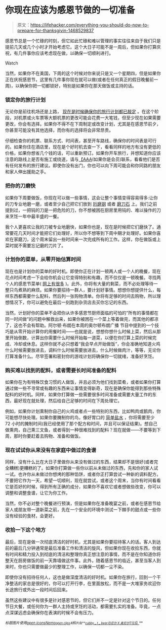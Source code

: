 # 你现在应该为感恩节做的一切准备

> 原文：<https://lifehacker.com/everything-you-should-do-now-to-prepare-for-thanksgivin-1468529837>

感恩节总是一个忙碌的时刻，但它如此忙碌和难以管理的事实往往来自于我们只是提前几天或几个小时才开始考虑它。这个大日子可能不是一周后，但如果你打算庆祝，有几件事你应该考虑现在做，以确保一切顺利进行。

Watch

当然，如果你不在美国，下周的这个时候对你来说只是又一个星期四，但是如果你正在庆祝感恩节，这里有几件事你现在就可以做(或者在任何真正的假日晚餐前一周)，以确保你把一切都锁好，特别是如果你在那天做饭或主持的话。

### 锁定你的旅行计划

无论你是前往机场还是上路， [现在是时候确保你的旅行计划都已敲定](https://lifehacker.com/the-clock-is-ticking-how-to-save-money-booking-your-ho-5854188) 。在这个阶段，对机票或火车票等大额机票的更改可能会花费一大笔钱，但至少现在如果需要更改，你会有选择。如果你不得不在下周制定或改变计划，尤其是在感恩节前夕，你甚至可能没有其他选择，而你有的选择将会非常昂贵。

仔细检查你的机票、联系方式、时间表，甚至开车路线，确保你的时间表是可行的。如果你住在酒店里，现在是个好时机去查一下，看看同样的地方有没有更低的价格，如果你想省几个钱的话，可以重新预订。如果你开车旅行，并想知道你应该注意的路线上是否有施工或绕道，请与[【AAA](http://www.aaa.com/)(如果你是会员)联系，看看他们是否有任何发布的旅行建议。即使你没有出门，你也可以向下周可能会和你同路的朋友和家人伸出援助之手。

### 把你的刀磨快

如果你下周要做饭，你现在可以做一些事情，这会让整个事情变得容易得多:让你的刀专业地磨一磨，或者至少自己把它们放到 [珩磨钢](https://lifehacker.com/how-do-i-sharpen-a-kitchen-knife-30809323) 或者 [磨刀石](http://lifehacker.com/sharpen-knives-with-a-whetstone-to-keep-your-blades-in-5978582) 上。我们之前提到过，一把钝的刀是一把危险的刀，你不想被困在厨房里用钝的、难以操作的刀来烹饪一年中最丰盛的一餐。

我个人更喜欢让我的刀被专业地磨快，如果你也是，现在是时候把它们磨快了。通常要花几天时间才能把它们处理好，所以你不想等到下周中期才处理好。如果你喜欢在家磨刀，这个周末留出一些时间来一次完成所有的工作。这样，你在做饭或上菜时就不需要忘记磨的刀片了。

### 计划你的菜单，从零开始估算时间

现在也是计划你的菜单的好时机。即使你正在计划一顿两人或一个人的晚餐，现在花点时间考虑一下会给你机会让它变得特别和有趣，而不仅仅是一顿晚餐。寻找两个人的感恩节菜单( [网上有很多](http://www.saveur.com/article/Menu/Thanksgiving-for-Two) )。此外，你将有大量的剩菜，而不必处理等待一整只鸟煮熟的麻烦。如果你要招待一群人，要计划好事情。想想你想提供什么，每样东西都需要什么配料，然后列一张购物清单。你将有足够的时间去购物，所以理想情况下，你可以避免在最后一刻跑到杂货店去买你忘记的东西。

当然，计划好你的菜单不会把你从许多感恩节厨师面临的可怕的“所有的事情都在同一时间做”的问题中解救出来，如果你被困在一个菜上等着做完，而其他的都凉了，这也不会有帮助。阿尔顿·布朗在本周的奥尔顿布朗广播 节目中提到的一个技巧是从零开始计算你的用餐时间——也就是说，想想你想什么时候上菜，然后从那里开始倒数，计算出你需要什么时候开始每一道菜，以便在你打算上菜的时候完成、冷却或休息。这样你就不必只想着“我会早点开始做饭”，你会准确地知道火鸡什么时候需要放进去，调料什么时候需要放进去，什么时候做肉汁，等等，无论你打算准备什么。尽早签署和密封你的游戏计划将确保你一切就绪，准备好烹饪。

### 购买难以找到的配料，或者需要长时间准备的配料

如果你在为有特殊饮食习惯的人做饭，并且必须为他们找到菜肴，或者如果你打算通过做一些不寻常或有趣的东西来让事情变得新奇，现在是确保你能得到那些特殊配料的好时机。同样，如果你打算做一些需要很多时间准备或需要大量工作的东西，最好现在就处理，然后给自己足够的时间在下周处理它。

例如，如果你计划熏制你自己的火鸡或者点一些特别的东西，比如鸭肉或鹅肉，你可能想尽快处理。如果你要腌制你的鸟，像好胃口的 [简单盐水](http://www.bonappetit.com/recipe/a-simple-brine) ，你将需要至少 72 小时的腌制时间(我已经使用了那个配方和时间，并且可以保证结果)。想自己做熏肉，自己熏三文鱼，或者得到一种很难找到的配料？现在就做——不要等到下周，那时你要赶着去购物、准备和做饭。

### 现在试试你从来没有在家庭中做过的食谱

同样，没有什么比在大日子里做你从来没有做过的东西，结果却不是很好(或者完全糟糕)更糟糕的了。如果你打算做一些你以前从未做过的东西，先和你的家人试一试。也许你从未做过你想烤的那种馅饼，或者你正打算尝试一种新的调料配方。不要把它作为一天，希望一切顺利，现在就尝试，或者这个周末，当你有时间看看它是否好的时候，得到所有正确的成分，如果你不喜欢它或者想做些改变，你可以调整和调整食谱，让它为你工作。

当然，你不必对整个晚餐进行预演，但是如果你在准备晚宴之前，或者在感恩节给家人或朋友带一道新菜之前，先在一个安全的环境中测试一下棘手的甜点或一些你没有经验的食材，会更好。

### 收拾一下这个地方

最后，现在是做一次彻底清洁的好时机，尤其是如果你要招待客人的话。客人到达前的最后几分钟通常是最后准备工作和清洁的旋风，但如果你现在收拾东西，你就有时间和精力投入到彻底的清洁和整理你真正想注意的事情，而不是在你知道你将整天在厨房做饭的前一天靠墙做这件事。此外，随着感恩节的临近，甚至当客人到来时，你也只需要做最少的整理工作，以确保一切都一尘不染。

即使你没有招待任何人，这也是做深度清洁的好时机。如果你在旅行，回到一个干净整洁的家总是很好的，你可以打开行李，在里面放松，而不是一大堆家务欢迎你长途旅行或外出一段时间后回来。

虽然这些建议中有很多是针对感恩节的，但它们并不一定是针对这个节日的。任何节日大餐，或任何你为一群人主持或烹饪的活动，都需要扎实的准备。毕竟，一点点深谋远虑会确保你在表演的时候不会有压力。

<small>*标题图片使用*</small>[<small>*open icons*</small>](http://pixabay.com/en/airplane-plane-aircraft-black-sign-99048/)<small></small>*[<small>*Nemo*</small>](http://pixabay.com/en/tool-knife-cut-kitchen-sharp-36803/)<small>*[<small>*open clips*</small>](http://pixabay.com/en/turkey-roast-broiler-food-151756/)<small>*和*照片由**</small>[<small>*cubby _ t _ bear*</small>](http://www.flickr.com/photos/cubby_t_bear/5981163158/)<small></small>*[<small>*丹尼尔 X 奥尼尔*</small>](http://www.flickr.com/photos/36521980095@N01/24453768/)<small></small>*[<small>T123】</small>](http://www.flickr.com/photos/adactio/5290563526/)***</small>*
